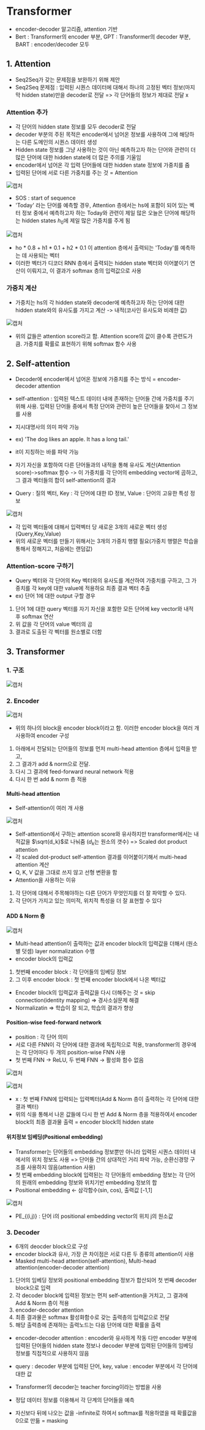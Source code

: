 # Transformer

- encoder-decoder 알고리즘, attention 기반
- Bert : Transformer의 encoder 부분, GPT : Transformer의 decoder 부분, BART : encoder/decoder 모두

## 1. Attention

- Seq2Seq가 갖는 문제점을 보완하기 위해 제안
- Seq2Seq 문제점 : 입력된 시퀀스 데이터에 대해서 하나의 고정된 벡터 정보(마지막 hidden state)만을 decoder로 전달 => 각 단어들의 정보가 제대로 전달 x

### Attention 추가

- 각 단어의 hidden state 정보를 모두 decoder로 전달
- decoder 부분의 주된 목적은 encoder에서 넘어온 정보를 사용하여 그에 해당하는 다른 도메인의 시퀀스 데이터 생성
- Hidden state 정보를 그냥 사용하는 것이 아닌 예측하고자 하는 단어와 관련이 더 많은 단어에 대한 hidden state에 더 많은 주의를 기울임
- encoder에서 넘어온 각 입력 단어들에 대한 hidden state 정보에 가중치를 줌
- 입력된 단어에 서로 다른 가중치를 주는 것 = Attention

![캡처](https://user-images.githubusercontent.com/80622859/177313852-b610a396-a6ff-4dd8-8d68-b0f1eae5aa67.PNG)

- SOS : start of sequence
- 'Today' 라는 단어를 예측할 경우, Attention 층에서는 hs에 포함이 되어 있는 벡터 정보 중에서 예측하고자 하는 Today와 관련이 제일 많은 오늘은 단어에 해당하는 hidden states $h_0$에 제일 많은 가중치를 주게 됨

![캡처](https://user-images.githubusercontent.com/80622859/177314125-ad74d62e-140b-40ba-a0b2-2dee94d0e5ef.PNG)

- ho * 0.8 + h1 * 0.1 + h2 * 0.1 이 attention 층에서 출력되는 'Today'를 예측하는 데 사용되는 벡터
- 이러한 벡터가 디코더 RNN 층에서 출력되는 hidden state 벡터와 이어붙이기 연산이 이뤄지고, 이 결과가 softmax 층의 입력값으로 사용

### 가중치 계산

- 가중치는 hs의 각 hidden state와 decoder에 예측하고자 하는 단어에 대한 hidden state와의 유사도를 가지고 계산 -> 내적(코사인 유사도와 비례한 값)

![캡처](https://user-images.githubusercontent.com/80622859/177315615-fad85cb5-e890-41b9-b802-2d441467a8ea.PNG)

- 위의 값들은 attention score라고 함. Attention score의 값이 클수록 관련도가 큼. 가중치를 확률로 표현하기 위해 softmax 함수 사용

## 2. Self-attention

- Decoder에 encoder에서 넘어온 정보에 가중치를 주는 방식 = encoder-decoder attention
- self-attention : 입력된 텍스트 데이터 내에 존재하는 단어들 간에 가중치를 주기 위해 사용. 입력된 단어들 중에서 특정 단어와 관련이 높은 단어들을 찾아서 그 정보를 사용
- 지시대명사의 의미 파악 가능
- ex) 'The dog likes an apple. It has a long tail.'
- it이 지칭하는 바를 파악 가능

- 자기 자신을 포함하여 다른 단어들과의 내적을 통해 유사도 계산(Attention score)->softmax 함수 -> 이 가중치를 각 단어의 embedding vector에 곱하고, 그 결과 벡터들의 합이 self-attention의 결과

- Query : 질의 벡터, Key : 각 단어에 대한 ID 정보, Value : 단어의 고유한 특성 정보

![캡처](https://user-images.githubusercontent.com/80622859/177317493-fdf17086-f43e-48c3-af5d-b44133263b3c.PNG)

- 각 입력 벡터들에 대해서 입력벡터 당 새로운 3개의 새로운 벡터 생성(Query,Key,Value)
- 위의 새로운 벡터를 만들기 위해서는 3개의 가중치 행렬 필요(가중치 행렬은 학습을 통해서 정해지고, 처음에는 랜덤값)

### Attention-score 구하기

- Query 벡터와 각 단어의 Key 벡터와의 유사도를 계산하여 가중치를 구하고, 그 가중치를 각 key에 대한 value에 적용하요 최종 결과 벡터 추출
- ex) 단어 1에 대한 output 구할 경우
1) 단어 1에 대한 query 벡터를 자기 자신을 포함한 모든 단어에 key vector와 내적 후 softmax 연산
2) 위 값을 각 단어의 value 벡터의 곱
3) 결과로 도출된 각 벡터를 원소별로 더함


## 3. Transformer

### 1. 구조

![캡처](https://user-images.githubusercontent.com/80622859/177318532-f230df3c-1109-46ea-b54f-cf03da1196d8.PNG)

### 2. Encoder

![캡처](https://user-images.githubusercontent.com/80622859/177318604-1da67490-1528-4f21-a035-669401d88b05.PNG)

- 위의 하나의 block을 encoder block이라고 함. 이러한 encoder block을 여러 개 사용하여 encoder 구성
1) 아래에서 전달되는 단어들의 정보를 먼저 multi-head attention 층에서 입력을 받고, 
2) 그 결과가 add & norm으로 전달. 
3) 다시 그 결과에 feed-forward neural network 적용
4) 다시 한 번 add & norm 층 적용

#### Multi-head attention

- Self-attention이 여러 개 사용

![캡처](https://user-images.githubusercontent.com/80622859/177319034-b1aea852-c694-4583-b28e-1f046b5e9ed7.PNG)

- Self-attention에서 구하는 attention score와 유사하지만 transformer에서는 내적값을 $\sqrt{d_k}$로 나눠줌 ($d_k$는 원소의 갯수) => Scaled dot product attention
- 각 scaled dot-product self-attention 결과를 이어붙이기해서 multi-head attention 계산
- Q, K, V 값을 그대로 쓰지 않고 선형 변환을 함
- Attention을 사용하는 이유
1) 각 단어에 대해서 주목해야하는 다른 단어가 무엇인지를 더 잘 파악할 수 있다.
2) 각 단어가 가지고 있는 의미적, 위치적 특성을 더 잘 표현할 수 있다

#### ADD & Norm 층

![캡처](https://user-images.githubusercontent.com/80622859/177319998-cd210e31-7ab4-4255-9ee6-421bbcac334b.PNG)

- Multi-head attention이 출력하는 값과 encoder block의 입력값을 더해서 (원소별 덧셈) layer normalization 수행
- encoder block의 입력값
1) 첫번째 encoder block : 각 단어들의 임베딩 정보
2) 그 이후 encoder block : 첫 번째 encoder block에서 나온 벡터값
- Encoder block의 입력값과 출력값을 다시 더해주는 것 = skip connection(identity mapping) => 경사소실문제 해결
- Normalizatin => 학습이 잘 되고, 학습의 결과가 향상

#### Position-wise feed-forward network

- position : 각 단어 의미
- 서로 다른 FNN이 각 단어에 대한 결과에 독립적으로 적용, transformer의 경우에는 각 단어마다 두 개의 position-wise FNN 사용
- 첫 번째 FNN -> ReLU, 두 번째 FNN -> 활성화 함수 없음

![캡처](https://user-images.githubusercontent.com/80622859/177322437-f3fad46e-4636-40c2-a364-5e4720be2c99.PNG)

![캡처](https://user-images.githubusercontent.com/80622859/185107341-94e542c7-9dce-4348-8c94-aad99897fe87.PNG)


- x : 첫 번째 FNN에 입력되는 입력벡터(Add & Norm 층이 출력하는 각 단어에 대한 결과 벡터)
- 위의 식을 통해서 나온 값들에 다시 한 번 Add & Norm 층을 적용하여서 encoder block의 최종 결과물 출력 = encoder block의 hidden state

#### 위치정보 임베딩(Positional embedding)

- Transformer는 단어들의 embedding 정보뿐만 아니라 입력된 시퀀스 데이터 내에서의 위치 정보도 사용 => 단어들 간의 상대적인 거리 파악 가능, 순환신경망 구조를 사용하지 않음(attention 사용)
- 첫 번째 embedding block에 입력된는 각 단어들의 embedding 정보는 각 단어의 원래의 embedding 정보와 위치기반 embedding 정보의 합
- Positional embedding <- 삼각함수(sin, cos), 출력값 [-1,1]

![캡처](https://user-images.githubusercontent.com/80622859/177323165-b2b43649-58c4-42d1-a8a4-1e6ade880be1.PNG)

- PE_{(i,j)} : 단어 i의 positional embedding vector의 위치 j의 원소값

### 3. Decoder

- 6개의 deocder block으로 구성
- encoder block과 유사, 가장 큰 차이점은 서로 다른 두 종류의 attention이 사용
- Masked multi-head attention(self-attention), Multi-head attention(encoder-decoder attention)

1. 단어의 임베딩 정보와 positional embedding 정보가 합산되어 첫 번째 decoder block으로 입력
2. 각 decoder block에 입력된 정보는 먼저 self-attention을 거치고, 그 결과에 Add & Norm 층이 적용
3. encoder-decoder attention 
4. 최종 결과물은 softmax 활성화함수로 갖는 출력층의 입력값으로 전달
5. 해당 출력층에 존재하는 출력노드는 다음 단어에 대한 확률을 출력

- encoder-decoder attention : encoder와 유사하게 작동 다만 encoder 부분에 입력된 단어들의 hidden state 정보나 decoder 부분에 입력된 단어들의 임베딩 정보를 직접적으로 사용하지 않음
- query : decoder 부분에 입력된 단어, key, value : encoder 부분에서 각 단어에 대한 값

- Transformer의 decoder는 teacher forcing이라는 방법을 사용
- 정답 데이터 정보를 이용해서 각 단계의 단어들을 예측
- 자신보다 뒤에 나오는 값을 -infinite로 하여서 softmax를 적용하였을 때 확률값을 0으로 만듦 = masking

